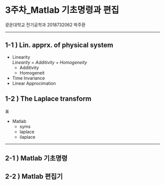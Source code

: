 # 3주차_Matlab 기초명령과 편집  
광운대학교 전기공학과 2018732062 박주환

---
## 1-1 ) Lin. apprx. of physical system
* Linearity  
  _Linearity = Additivity + Homogeneity_  
  * Additivity
  * Homogeneit  
* Time Invariance
* Linear Approcimation  
  
## 1-2 ) The Laplace transform
표
* Matlab
  * syms
  * laplace
  * ilaplace
---
## 2-1 ) Matlab 기초명령
## 2-2 ) Matlab 편집기
